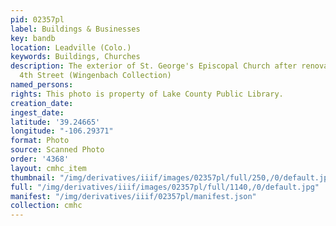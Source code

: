 ```yaml
---
pid: 02357pl
label: Buildings & Businesses
key: bandb
location: Leadville (Colo.)
keywords: Buildings, Churches
description: The exterior of St. George's Episcopal Church after renovation; 200 West
  4th Street (Wingenbach Collection)
named_persons: 
rights: This photo is property of Lake County Public Library.
creation_date: 
ingest_date: 
latitude: '39.24665'
longitude: "-106.29371"
format: Photo
source: Scanned Photo
order: '4368'
layout: cmhc_item
thumbnail: "/img/derivatives/iiif/images/02357pl/full/250,/0/default.jpg"
full: "/img/derivatives/iiif/images/02357pl/full/1140,/0/default.jpg"
manifest: "/img/derivatives/iiif/02357pl/manifest.json"
collection: cmhc
---
```

